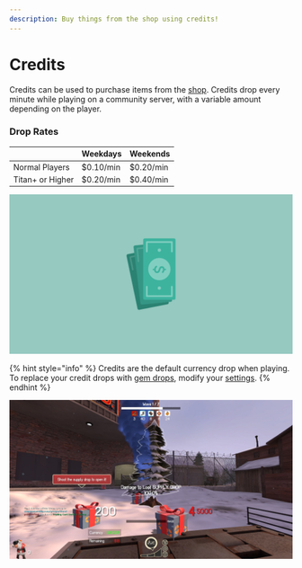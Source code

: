 ```yaml
---
description: Buy things from the shop using credits!
---
```


# Credits

Credits can be used to purchase items from the [shop](../shop/). Credits drop every minute while playing on a community server, with a variable amount depending on the player.

### Drop Rates

|  | Weekdays | Weekends |
| :--- | :--- | :--- |
| Normal Players | $0.10/min | $0.20/min |
| Titan+ or Higher | $0.20/min | $0.40/min |

![](../../.gitbook/assets/cash.png)

{% hint style="info" %}
Credits are the default currency drop when playing. To replace your credit drops with [gem drops](gems/), modify your [settings](https://titan.tf/settings).
{% endhint %}

![](../../.gitbook/assets/image%20%2817%29.png)

